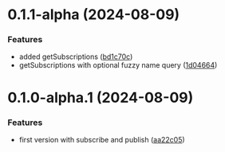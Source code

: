 # 0.1.1-alpha (2024-08-09)

### Features

- added getSubscriptions ([bd1c70c](https://github.com/leggetter/hookdeck-pubsub/commit/bd1c70cc27fc52582a66c8298ac8c041b20190d7))
- getSubscriptions with optional fuzzy name query ([1d04664](https://github.com/leggetter/hookdeck-pubsub/commit/1d046649d9fb03018b2b5abaa6f6e25bd491174d))

# 0.1.0-alpha.1 (2024-08-09)

### Features

- first version with subscribe and publish ([aa22c05](https://github.com/leggetter/hookdeck-pubsub/commit/aa22c05ae1a42b532903c1bc2556a690345033bc))
